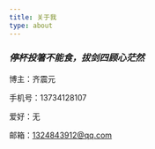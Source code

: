 ```yaml
---
title: 关于我
type: about
---
```


### ***停杯投箸不能食，拔剑四顾心茫然***

博主：齐震元

手机号：13734128107

爱好：无

邮箱：1324843912@qq.com


